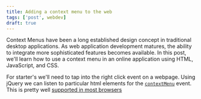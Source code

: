 ```yaml
---
title: Adding a context menu to the web
tags: ['post', webdev]
draft: true
---
```


Context Menus have been a long established design concept in traditional desktop applications.  As web application development matures, the ability to integrate more sophisticated features becomes available.  In this post, we'll learn how to use a context menu in an online application using HTML, JavaScript, and CSS.


For starter's we'll need to tap into the right click event on a webpage.  Using jQuery we can listen to particular html elements for the [`contextMenu`][contextMenu] event. This is pretty well [supported in most browsers][CanIUseContextMenu]





[contextMenu]: https://developer.mozilla.org/en-US/docs/Web/Reference/Events/contextmenu
[CanIUseContextMenu]: http://caniuse.com/menu
